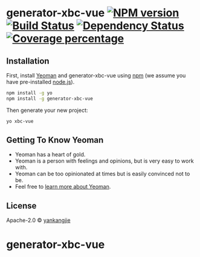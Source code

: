 # generator-xbc-vue [![NPM version][npm-image]][npm-url] [![Build Status][travis-image]][travis-url] [![Dependency Status][daviddm-image]][daviddm-url] [![Coverage percentage][coveralls-image]][coveralls-url]
> 

## Installation

First, install [Yeoman](http://yeoman.io) and generator-xbc-vue using [npm](https://www.npmjs.com/) (we assume you have pre-installed [node.js](https://nodejs.org/)).

```bash
npm install -g yo
npm install -g generator-xbc-vue
```

Then generate your new project:

```bash
yo xbc-vue
```

## Getting To Know Yeoman

 * Yeoman has a heart of gold.
 * Yeoman is a person with feelings and opinions, but is very easy to work with.
 * Yeoman can be too opinionated at times but is easily convinced not to be.
 * Feel free to [learn more about Yeoman](http://yeoman.io/).

## License

Apache-2.0 © [yankangjie]()


[npm-image]: https://badge.fury.io/js/generator-xbc-vue.svg
[npm-url]: https://npmjs.org/package/generator-xbc-vue
[travis-image]: https://travis-ci.com/xbcc123/generator-xbc-vue.svg?branch=master
[travis-url]: https://travis-ci.com/xbcc123/generator-xbc-vue
[daviddm-image]: https://david-dm.org/xbcc123/generator-xbc-vue.svg?theme=shields.io
[daviddm-url]: https://david-dm.org/xbcc123/generator-xbc-vue
[coveralls-image]: https://coveralls.io/repos/xbcc123/generator-xbc-vue/badge.svg
[coveralls-url]: https://coveralls.io/r/xbcc123/generator-xbc-vue
# generator-xbc-vue
